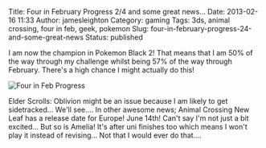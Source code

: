 Title: Four in February Progress 2/4 and some great news...
Date: 2013-02-16 11:33
Author: jamesleighton
Category: gaming
Tags: 3ds, animal crossing, four in feb, geek, pokemon
Slug: four-in-february-progress-24-and-some-great-news
Status: published

I am now the champion in Pokemon Black 2! That means that I am 50% of the way through my challenge whilst being 57% of the way through February. There's a high chance I might actually do this!

![Four in Feb Progress](/images/four-progress.jpg)

Elder Scrolls: Oblivion might be an issue because I am likely to get sidetracked... We'll see.... In other awesome news; Animal Crossing New Leaf has a release date for Europe! June 14th! Can't say I'm not just a bit excited... But so is Amelia! It's after uni finishes too which means I won't play it instead of revising... Not that I would ever do that....
